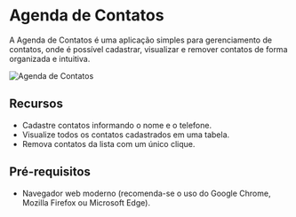 #  Agenda de Contatos

A Agenda de Contatos é uma aplicação simples para gerenciamento de contatos, onde é possível cadastrar, visualizar e remover contatos de forma organizada e intuitiva.

![Agenda de Contatos](screenshot.png)

## Recursos

- Cadastre contatos informando o nome e o telefone.
- Visualize todos os contatos cadastrados em uma tabela.
- Remova contatos da lista com um único clique.

## Pré-requisitos

- Navegador web moderno (recomenda-se o uso do Google Chrome, Mozilla Firefox ou Microsoft Edge).
